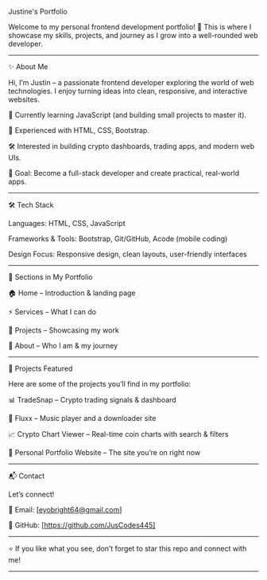 Justine's Portfolio

Welcome to my personal frontend development portfolio! 🚀
This is where I showcase my skills, projects, and journey as I grow into a well-rounded web developer.


---

✨ About Me

Hi, I’m Justin – a passionate frontend developer exploring the world of web technologies.
I enjoy turning ideas into clean, responsive, and interactive websites.

🌱 Currently learning JavaScript (and building small projects to master it).

🎨 Experienced with HTML, CSS, Bootstrap.

🛠️ Interested in building crypto dashboards, trading apps, and modern web UIs.

🎯 Goal: Become a full-stack developer and create practical, real-world apps.



---

🛠️ Tech Stack

Languages: HTML, CSS, JavaScript

Frameworks & Tools: Bootstrap, Git/GitHub, Acode (mobile coding)

Design Focus: Responsive design, clean layouts, user-friendly interfaces



---

📂 Sections in My Portfolio

🏠 Home – Introduction & landing page

⚡ Services – What I can do

📁 Projects – Showcasing my work

🙋 About – Who I am & my journey



---

🚀 Projects Featured

Here are some of the projects you’ll find in my portfolio:

📊 TradeSnap – Crypto trading signals & dashboard

📰 Fluxx – Music player and a downloader site

📈 Crypto Chart Viewer – Real-time coin charts with search & filters

🎨 Personal Portfolio Website – The site you’re on right now



---

📬 Contact

Let’s connect!

📧 Email: [eyobright64@gmail.com]

🐙 GitHub: [https://github.com/JusCodes445]

---

⭐ If you like what you see, don’t forget to star this repo and connect with me!


---
